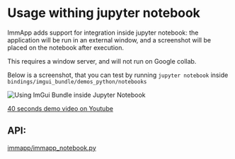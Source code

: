 # Usage withing jupyter notebook

ImmApp adds support for integration inside jupyter notebook: the application will be run in an external window, and a screenshot will be placed on the notebook after execution.

This requires a window server, and will not run on Google collab.

Below is a screenshot, that you can test by running `jupyter notebook` inside `bindings/imgui_bundle/demos_python/notebooks`

![Using ImGui Bundle inside Jupyter Notebook](images/immapp_notebook_example.jpg)

[40 seconds demo video on Youtube](https://www.youtube.com/watch?v=QQIC7lpHono)

## API:

[immapp/immapp_notebook.py](https://github.com/pthom/imgui_bundle/tree/doc/bindings/imgui_bundle/immapp/immapp_notebook.py)
